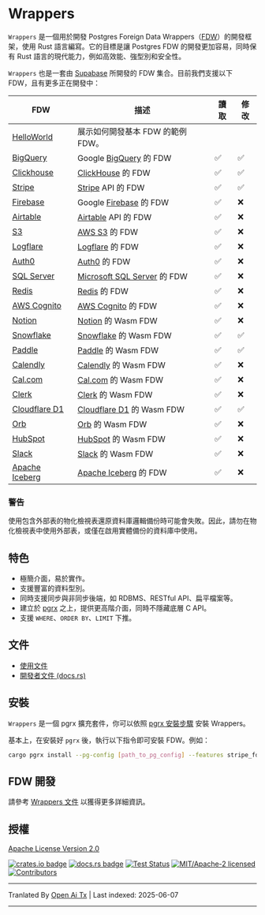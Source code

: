 # Wrappers

`Wrappers` 是一個用於開發 Postgres Foreign Data Wrappers（[FDW](https://wiki.postgresql.org/wiki/Foreign_data_wrappers)）的開發框架，使用 Rust 語言編寫。它的目標是讓 Postgres FDW 的開發更加容易，同時保有 Rust 語言的現代能力，例如高效能、強型別和安全性。

`Wrappers` 也是一套由 [Supabase](https://www.supabase.com) 所開發的 FDW 集合。目前我們支援以下 FDW，且有更多正在開發中：

| FDW                                             | 描述                                                                            | 讀取 | 修改   |
| ----------------------------------------------- | ------------------------------------------------------------------------------- | ---- | ------ |
| [HelloWorld](https://raw.githubusercontent.com/supabase/wrappers/main/wrappers/src/fdw/helloworld_fdw) | 展示如何開發基本 FDW 的範例 FDW。                                               |      |        |
| [BigQuery](https://raw.githubusercontent.com/supabase/wrappers/main/wrappers/src/fdw/bigquery_fdw)     | Google [BigQuery](https://cloud.google.com/bigquery) 的 FDW                      | ✅   | ✅     |
| [Clickhouse](https://raw.githubusercontent.com/supabase/wrappers/main/wrappers/src/fdw/clickhouse_fdw) | [ClickHouse](https://clickhouse.com/) 的 FDW                                    | ✅   | ✅     |
| [Stripe](https://raw.githubusercontent.com/supabase/wrappers/main/wrappers/src/fdw/stripe_fdw)         | [Stripe](https://stripe.com/) API 的 FDW                                        | ✅   | ✅     |
| [Firebase](https://raw.githubusercontent.com/supabase/wrappers/main/wrappers/src/fdw/firebase_fdw)     | Google [Firebase](https://firebase.google.com/) 的 FDW                          | ✅   | ❌     |
| [Airtable](https://raw.githubusercontent.com/supabase/wrappers/main/wrappers/src/fdw/airtable_fdw)     | [Airtable](https://airtable.com/) API 的 FDW                                    | ✅   | ❌     |
| [S3](https://raw.githubusercontent.com/supabase/wrappers/main/wrappers/src/fdw/s3_fdw)                 | [AWS S3](https://aws.amazon.com/s3/) 的 FDW                                     | ✅   | ❌     |
| [Logflare](https://raw.githubusercontent.com/supabase/wrappers/main/wrappers/src/fdw/logflare_fdw)     | [Logflare](https://logflare.app/) 的 FDW                                        | ✅   | ❌     |
| [Auth0](https://raw.githubusercontent.com/supabase/wrappers/main/wrappers/src/fdw/auth0_fdw)           | [Auth0](https://auth0.com/) 的 FDW                                              | ✅   | ❌     |
| [SQL Server](https://raw.githubusercontent.com/supabase/wrappers/main/wrappers/src/fdw/mssql_fdw)      | [Microsoft SQL Server](https://www.microsoft.com/en-au/sql-server/) 的 FDW      | ✅   | ❌     |
| [Redis](https://raw.githubusercontent.com/supabase/wrappers/main/wrappers/src/fdw/redis_fdw)           | [Redis](https://redis.io/) 的 FDW                                               | ✅   | ❌     |
| [AWS Cognito](https://raw.githubusercontent.com/supabase/wrappers/main/wrappers/src/fdw/cognito_fdw)   | [AWS Cognito](https://aws.amazon.com/cognito/) 的 FDW                           | ✅   | ❌     |
| [Notion](https://raw.githubusercontent.com/supabase/wrappers/main/wasm-wrappers/fdw/notion_fdw)        | [Notion](https://www.notion.so/) 的 Wasm FDW                                    | ✅   | ❌     |
| [Snowflake](https://raw.githubusercontent.com/supabase/wrappers/main/wasm-wrappers/fdw/snowflake_fdw)  | [Snowflake](https://www.snowflake.com/) 的 Wasm FDW                             | ✅   | ✅     |
| [Paddle](https://raw.githubusercontent.com/supabase/wrappers/main/wasm-wrappers/fdw/paddle_fdw)        | [Paddle](https://www.paddle.com/) 的 Wasm FDW                                   | ✅   | ✅     |
| [Calendly](https://raw.githubusercontent.com/supabase/wrappers/main/wasm-wrappers/fdw/calendly_fdw)    | [Calendly](https://www.calendly.com/) 的 Wasm FDW                               | ✅   | ❌     |
| [Cal.com](https://raw.githubusercontent.com/supabase/wrappers/main/wasm-wrappers/fdw/cal_fdw)          | [Cal.com](https://www.cal.com/) 的 Wasm FDW                                     | ✅   | ❌     |
| [Clerk](https://raw.githubusercontent.com/supabase/wrappers/main/wasm-wrappers/fdw/clerk_fdw)          | [Clerk](https://www.clerk.com/) 的 Wasm FDW                                     | ✅   | ❌     |
| [Cloudflare D1](https://raw.githubusercontent.com/supabase/wrappers/main/wasm-wrappers/fdw/cfd1_fdw)   | [Cloudflare D1](https://developers.cloudflare.com/d1/) 的 Wasm FDW              | ✅   | ✅     |
| [Orb](https://raw.githubusercontent.com/supabase/wrappers/main/wasm-wrappers/fdw/orb_fdw)              | [Orb](https://www.withorb.com/) 的 Wasm FDW                                     | ✅   | ❌     |
| [HubSpot](https://raw.githubusercontent.com/supabase/wrappers/main/wasm-wrappers/fdw/hubspot_fdw)      | [HubSpot](https://www.hubspot.com/) 的 Wasm FDW                                 | ✅   | ❌     |
| [Slack](https://raw.githubusercontent.com/supabase/wrappers/main/wasm-wrappers/fdw/slack_fdw)          | [Slack](https://www.slack.com/) 的 Wasm FDW                                     | ✅   | ❌     |
| [Apache Iceberg](https://raw.githubusercontent.com/supabase/wrappers/main/wrappers/src/fdw/iceberg_fdw)| [Apache Iceberg](https://iceberg.apache.org/) 的 FDW                            | ✅   | ❌     |

### 警告

使用包含外部表的物化檢視表還原資料庫邏輯備份時可能會失敗。因此，請勿在物化檢視表中使用外部表，或僅在啟用實體備份的資料庫中使用。

## 特色

- 極簡介面，易於實作。
- 支援豐富的資料型別。
- 同時支援同步與非同步後端，如 RDBMS、RESTful API、扁平檔案等。
- 建立於 [pgrx](https://github.com/tcdi/pgrx) 之上，提供更高階介面，同時不隱藏底層 C API。
- 支援 `WHERE`、`ORDER BY`、`LIMIT` 下推。

## 文件

- [使用文件](https://fdw.dev/)
- [開發者文件 (docs.rs)](https://docs.rs/supabase-wrappers/latest/supabase_wrappers/)

## 安裝

`Wrappers` 是一個 pgrx 擴充套件，你可以依照 [pgrx 安裝步驟](https://github.com/tcdi/pgrx#system-requirements) 安裝 Wrappers。

基本上，在安裝好 `pgrx` 後，執行以下指令即可安裝 FDW。例如：

```bash
cargo pgrx install --pg-config [path_to_pg_config] --features stripe_fdw
```

## FDW 開發

請參考 [Wrappers 文件](https://fdw.dev/) 以獲得更多詳細資訊。

## 授權

[Apache License Version 2.0](https://raw.githubusercontent.com/supabase/wrappers/main/LICENSE)

[![crates.io badge](https://img.shields.io/crates/v/supabase-wrappers.svg)](https://crates.io/crates/supabase-wrappers)
[![docs.rs badge](https://docs.rs/supabase-wrappers/badge.svg)](https://docs.rs/supabase-wrappers)
[![Test Status](https://img.shields.io/github/actions/workflow/status/supabase/wrappers/test_wrappers.yml?branch=main&label=test)](https://github.com/supabase/wrappers/actions/workflows/test_wrappers.yml)
[![MIT/Apache-2 licensed](https://img.shields.io/crates/l/supabase-wrappers.svg)](https://raw.githubusercontent.com/supabase/wrappers/main/LICENSE)
[![Contributors](https://img.shields.io/github/contributors/supabase/wrappers)](https://github.com/supabase/wrappers/graphs/contributors)


---

Tranlated By [Open Ai Tx](https://github.com/OpenAiTx/OpenAiTx) | Last indexed: 2025-06-07

---